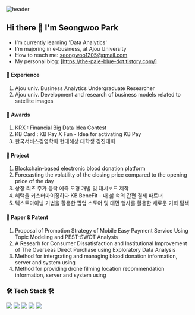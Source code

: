 ![header](https://capsule-render.vercel.app/api?type=soft&color=auto&height=150&section=header&text=HELLOSSONG&fontSize=70&animation=twinkling)

## Hi there 👋  I'm Seongwoo Park
- I’m currently learning 'Data Analytics'
- I'm majoring in e-business, at Ajou University
- How to reach me: seongwoo1205@gmail.com
- My personal blog: [https://the-pale-blue-dot.tistory.com/]

#### 🥇 Experience
1. Ajou univ. Business Analytics Undergraduate Researcher
2. Ajou univ. Development and research of business models related to satellite images

#### 🥇 Awards
1. KRX : Financial Big Data Idea Contest
2. KB Card : KB Pay X Fun - Idea for activating KB Pay
3. 한국서비스경영학회 현대해상 대학생 경진대회

#### 🥇 Project
1. Blockchain-based electronic blood donation platform
2. Forecasting the volatility of the closing price compared to the opening price of the day 
3. 상장 리츠 주가 등락 에측 모형 개발 및 대시보드 제작
4. 혜택을 커스터마이징하다 KB BeneFit - 내 삶 속의 간편 결제 파트너
5. 텍스트마이닝 기법을 활용한 팝업 스토어 및 대면 행사를 활용한 새로운 기회 탐색

#### 🥇 Paper & Patent
1. Proposal  of  Promotion  Strategy  of  Mobile  Easy Payment  Service  Using  Topic  Modeling  and PEST-SWOT  Analysis
2. A Researh for Consumer Dissatisfaction and Institutional Improvement of The Overseas Direct Purchase using Exploratory Data Analysis
3. Method for intergrating and managing blood donation information, server and system using
4. Method for providing drone filming location recommendation information, server and system using


<h3>🛠 Tech Stack 🛠</h3>

<p>
  <img src="https://img.shields.io/badge/Python-3776AB?style=flat-square&logo=Python&logoColor=white"/>
  <img src="https://img.shields.io/badge/R-276DC3?style=flat-square&logo=R&logoColor=white"/>
  <img src="https://img.shields.io/badge/Tableau-E97627?style=flat-square&logo=Tableau&logoColor=white"/>
  <img src="https://img.shields.io/badge/MySQL-4479A1?style=flat-square&logo=MySQL&logoColor=white"/>
  <img src="https://img.shields.io/badge/React-61DAFB?style=flat-square&logo=React&logoColor=white"/>

</p>






